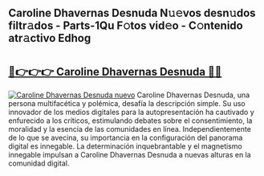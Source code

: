 ## Caroline Dhavernas Desnuda N𝚞𝚎vos desn𝚞dos filtr𝚊dos - Parts-1Qu F𝚘tos vid𝚎o - C𝚘ntenido atr𝚊ctivo Edhog

# <h2><a href="http://mb2pqna.tromn.icu/?c=Caroline+Dhavernas+Desnuda">🔗👉👉👉 Caroline Dhavernas Desnuda 🔗🔗</a></h2>

[![Caroline Dhavernas Desnuda nuevo](https://i.imgur.com/pEAQMta.gif)](http://mb2pqna.tromn.icu/?c=Caroline+Dhavernas+Desnuda)
Caroline Dhavernas Desnuda, una persona multifacética y polémica, desafía la descripción simple. Su uso innovador de los medios digitales para la autopresentación ha cautivado y enfurecido a los críticos, estimulando debates sobre el consentimiento, la moralidad y la esencia de las comunidades en línea. Independientemente de lo que se avecina, su importancia en la configuración del panorama digital es innegable. La determinación inquebrantable y el magnetismo innegable impulsan a Caroline Dhavernas Desnuda a nuevas alturas en la comunidad digital.
